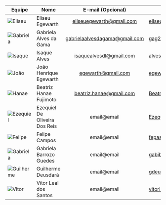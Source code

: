 


| Equipe | Nome                  | E-mail (Opcional)           | Github              |  
|--|-----------------------|:----------:|---------------------|  
|![Eliseu](https://avatars2.githubusercontent.com/u/5272409?v=4&s=100)  |Eliseu Egewarth|eliseuegewarth@gmail.com|[eliseuegewarth](https://github.com/eliseuegewarth)|  
|![Gabriela](https://avatars0.githubusercontent.com/u/15165117?s=100&v=4)  |Gabriela Alves da Gama|gabrielaalvesdagama@gmail.com|[gag2502](https://github.com/gag2502)|  
|![Isaque](https://avatars1.githubusercontent.com/u/17963713?v=4&s=100)  |Isaque Alves |isaquealvesdl@gmail.com|[alvesisaque](https://github.com/alvesisaque)|   
|![João](https://avatars3.githubusercontent.com/u/12779174?v=4&s=100)  |João Henrique Egewarth|egewarth@gmail.com|[egewarth](https://github.com/egewarth)|  
|![Hanae](https://avatars1.githubusercontent.com/u/33128970?v=4&s=100)  |Beatriz Hanae Fujimoto|beatriz.hanae@gmail.com|[BeatrizHanae](https://github.com/BeatrizHanae)|   
|![Ezequiel](https://avatars2.githubusercontent.com/u/37127457?v=4&s=100)  |Ezequiel De Oliveira Dos Reis |email@email|[EzequielDeOliveira](https://github.com/EzequielDeOliveira)|   
|![Felipe](https://avatars3.githubusercontent.com/u/29442029?v=4&s=100)  |Felipe Campos|email@email|[fepas](https://github.com/fepas)|   
|![Gabriela](https://avatars2.githubusercontent.com/u/31254028?v=4&s=100)  |Gabriela Barrozo Guedes|email@email|[gabibguedes](https://github.com/gabibguedes)|   
|![Guilherme](https://avatars0.githubusercontent.com/u/30842015?v=4&s=100)  |Guilherme Deusdará|email@email|[gdeusdara](https://github.com/gdeusdara)|   
|![Vitor](https://avatars0.githubusercontent.com/u/36925258?v=4&s=100)  |Vitor Leal dos Santos|email@email|[vitorl-s](https://github.com/vitorl-s)|  
